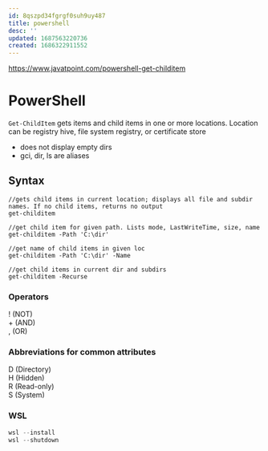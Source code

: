 ```yaml
---
id: 8qszpd34fgrgf0suh9uy487
title: powershell
desc: ''
updated: 1687563220736
created: 1686322911552
---
```

https://www.javatpoint.com/powershell-get-childitem  

# PowerShell 
`Get-ChildItem` gets items and child items in one or more locations. Location can be registry hive, file system registry, or certificate store  
- does not display empty dirs
- gci, dir, ls are aliases

## Syntax
```
//gets child items in current location; displays all file and subdir names. If no child items, returns no output
get-childitem

//get child item for given path. Lists mode, LastWriteTime, size, name
get-childitem -Path 'C:\dir'

//get name of child items in given loc
get-childitem -Path 'C:\dir' -Name

//get child items in current dir and subdirs
get-childitem -Recurse
```

### Operators
! (NOT)  
\+ (AND)  
, (OR)  

### Abbreviations for common attributes
D (Directory)  
H (Hidden)  
R (Read-only)  
S (System)  

### WSL 
``` powershell
wsl --install
wsl --shutdown
```